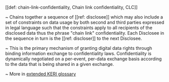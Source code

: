 [[def: chain-link-confidentiality, Chain link confidentiality, CLC]]

~ Chains together a sequence of [[ref: disclosee]] which may also include a set of constraints on data usage by both second and third parties expressed in legal language such that the constraints apply to all recipients of the disclosed data thus the phrase "chain link" confidentiality. Each Disclosee in the sequence in turn is the [[ref: discloser]] to the next Disclosee.

~ This is the primary mechanism of granting digital data rights through binding information exchange to confidentiality laws. Confidentiality is dynamically negotiated on a per-event, per-data exchange basis according to the data that is being shared in a given exchange.

~ More in <a href="https://weboftrust.github.io/WOT-terms/docs/glossary/chain-link-confidentiality">extended KERI glossary</a>
